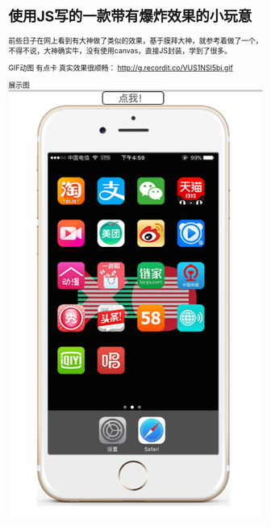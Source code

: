 # 使用JS写的一款带有爆炸效果的小玩意

 前些日子在网上看到有大神做了类似的效果，基于膜拜大神，就参考着做了一个，不得不说，大神确实牛，没有使用canvas，直接JS封装，学到了很多。


 GIF动图 有点卡 真实效果很顺畅：
http://g.recordit.co/VUS1NSI5bj.gif



 展示图
![Aaron Swartz](https://raw.githubusercontent.com/81777268/Boom/master/Show.png)  
